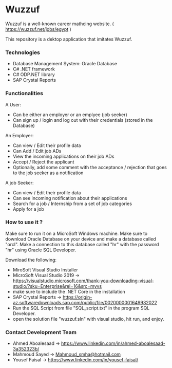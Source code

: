 # Wuzzuf
Wuzzuf is a well-known career mathcing website. ( https://wuzzuf.net/jobs/egypt )

This repository is a dektop application that imitates Wuzzuf.

### Technologies
* Database Management System: Oracle Database
* C# .NET framework
* C# ODP.NET library
* SAP Crystal Reports

### Functionalities
A User:
- Can be either an employer or an emplyee (job seeker)
- Can sign up / login and log out with their credentials (stored in the Database)

An Employer:
- Can view / Edit their profile data
- Can Add / Edit job ADs
- View the incoming applications on their job ADs
- Accept / Reject the applicant
- Optionally, add some comment with the acceptance / rejection that goes to the job seeker as a notification

A job Seeker:
- Can view / Edit their profile data
- Can see incoming notification about their applications
- Search for a job / Internship from a set of job categories
- Apply for a job

### How to use it ?
Make sure to run it on a MicroSoft Windows machine.
Make sure to download Oracle Database on your device and make a database called "orcl".
Make a connection to this database called "hr" with the password "hr" using Oracle SQL Developer.

Download the following:
- MiroSoft Visual Studio Installer
- MicroSoft Visual Studio 2019 -> https://visualstudio.microsoft.com/thank-you-downloading-visual-studio/?sku=Enterprise&rel=16&src=myvs
- make sure to include the .NET Core in the installation
- SAP Crystal Reports -> https://origin-az.softwaredownloads.sap.com/public/file/0020000001649932022
- Run the SQL Script from file "SQL_script.txt" in the program SQL Developer.
- open the solution file "wuzzuf.sln" with visual studio, hit run, and enjoy.

### Contact Development Team
- Ahmed Aboalesaad -> https://www.linkedin.com/in/ahmed-aboalesaad-3a352323b/
- Mahmoud Sayed    -> Mahmoud_smha@hotmail.com
- Yousef Faisal    -> https://www.linkedin.com/in/yousef-faisal/

